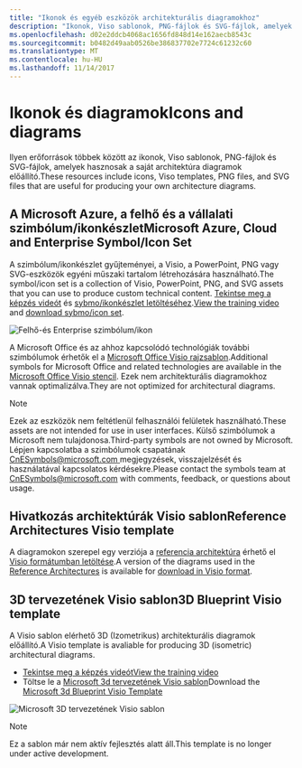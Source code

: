 ```yaml
---
title: "Ikonok és egyéb eszközök architekturális diagramokhoz"
description: "Ikonok, Viso sablonok, PNG-fájlok és SVG-fájlok, amelyek hasznosak a saját architektúra diagramok előállító"
ms.openlocfilehash: d02e2ddcb4068ac1656fd848d14e162aecb8543c
ms.sourcegitcommit: b0482d49aab0526be386837702e7724c61232c60
ms.translationtype: MT
ms.contentlocale: hu-HU
ms.lasthandoff: 11/14/2017
---
```

# <a name="icons-and-diagrams"></a><span data-ttu-id="882a9-103">Ikonok és diagramok</span><span class="sxs-lookup"><span data-stu-id="882a9-103">Icons and diagrams</span></span>

<span data-ttu-id="882a9-104">Ilyen erőforrások többek között az ikonok, Viso sablonok, PNG-fájlok és SVG-fájlok, amelyek hasznosak a saját architektúra diagramok előállító.</span><span class="sxs-lookup"><span data-stu-id="882a9-104">These resources include icons, Viso templates, PNG files, and SVG files that are useful for producing your own architecture diagrams.</span></span>

## <a name="microsoft-azure-cloud-and-enterprise-symbolicon-set"></a><span data-ttu-id="882a9-105">A Microsoft Azure, a felhő és a vállalati szimbólum/ikonkészlet</span><span class="sxs-lookup"><span data-stu-id="882a9-105">Microsoft Azure, Cloud and Enterprise Symbol/Icon Set</span></span>

<span data-ttu-id="882a9-106">A szimbólum/ikonkészlet gyűjteményei, a Visio, a PowerPoint, PNG vagy SVG-eszközök egyéni műszaki tartalom létrehozására használható.</span><span class="sxs-lookup"><span data-stu-id="882a9-106">The symbol/icon set is a collection of Visio, PowerPoint, PNG, and SVG assets that you can use to produce custom technical content.</span></span>
<span data-ttu-id="882a9-107">[Tekintse meg a képzés videót](http://aka.ms/CnESymbolsVideo) és [sybmo/ikonkészlet letöltéséhez](http://aka.ms/CnESymbols).</span><span class="sxs-lookup"><span data-stu-id="882a9-107">[View the training video](http://aka.ms/CnESymbolsVideo) and [download sybmo/icon set](http://aka.ms/CnESymbols).</span></span> 

![Felhő-és Enterprise szimbólum/ikon](./_images/CnESymbols.png)

<span data-ttu-id="882a9-109">A Microsoft Office és az ahhoz kapcsolódó technológiák további szimbólumok érhetők el a [Microsoft Office Visio rajzsablon](http://www.microsoft.com/en-us/download/details.aspx?id=35772).</span><span class="sxs-lookup"><span data-stu-id="882a9-109">Additional symbols for Microsoft Office and related technologies are available in the [Microsoft Office Visio stencil](http://www.microsoft.com/en-us/download/details.aspx?id=35772).</span></span> <span data-ttu-id="882a9-110">Ezek nem architekturális diagramokhoz vannak optimalizálva.</span><span class="sxs-lookup"><span data-stu-id="882a9-110">They are not optimized for architectural diagrams.</span></span>   

> [!NOTE]
> <span data-ttu-id="882a9-111">Ezek az eszközök nem feltétlenül felhasználói felületek használható.</span><span class="sxs-lookup"><span data-stu-id="882a9-111">These assets are not intended for use in user interfaces.</span></span> <span data-ttu-id="882a9-112">Külső szimbólumok a Microsoft nem tulajdonosa.</span><span class="sxs-lookup"><span data-stu-id="882a9-112">Third-party symbols are not owned by Microsoft.</span></span>
> <span data-ttu-id="882a9-113">Lépjen kapcsolatba a szimbólumok csapatának [ CnESymbols@microsoft.com ](mailto:CnESymbols@microsoft.com) megjegyzések, visszajelzését és használatával kapcsolatos kérdésekre.</span><span class="sxs-lookup"><span data-stu-id="882a9-113">Please contact the symbols team at [CnESymbols@microsoft.com](mailto:CnESymbols@microsoft.com) with comments, feedback, or questions about usage.</span></span>

## <a name="reference-architectures-visio-template"></a><span data-ttu-id="882a9-114">Hivatkozás architektúrák Visio sablon</span><span class="sxs-lookup"><span data-stu-id="882a9-114">Reference Architectures Visio template</span></span> 

<span data-ttu-id="882a9-115">A diagramokon szerepel egy verziója a [referencia architektúra](../reference-architectures/index.md) érhető el [Visio formátumban letöltése](https://aka.ms/arch-diagrams).</span><span class="sxs-lookup"><span data-stu-id="882a9-115">A version of the diagrams used in the [Reference Architectures](../reference-architectures/index.md) is available for [download in Visio format](https://aka.ms/arch-diagrams).</span></span>

## <a name="3d-blueprint-visio-template"></a><span data-ttu-id="882a9-116">3D tervezetének Visio sablon</span><span class="sxs-lookup"><span data-stu-id="882a9-116">3D Blueprint Visio template</span></span>

<span data-ttu-id="882a9-117">A Visio sablon elérhető 3D (Izometrikus) architekturális diagramok előállító.</span><span class="sxs-lookup"><span data-stu-id="882a9-117">A Visio template is avaliable for producing 3D (isometric) architectural diagrams.</span></span>

- [<span data-ttu-id="882a9-118">Tekintse meg a képzés videót</span><span class="sxs-lookup"><span data-stu-id="882a9-118">View the training video</span></span>](http://aka.ms/3dBlueprintTemplateVideo) 
- <span data-ttu-id="882a9-119">Töltse le a [Microsoft 3d tervezetének Visio sablon](http://aka.ms/3DBlueprintTemplate)</span><span class="sxs-lookup"><span data-stu-id="882a9-119">Download the [Microsoft 3d Blueprint Visio Template](http://aka.ms/3DBlueprintTemplate)</span></span>

![Microsoft 3D tervezetének Visio sablon](./_images/3DBlueprintVisioTemplate.png)

> [!NOTE]
> <span data-ttu-id="882a9-121">Ez a sablon már nem aktív fejlesztés alatt áll.</span><span class="sxs-lookup"><span data-stu-id="882a9-121">This template is no longer under active development.</span></span>
